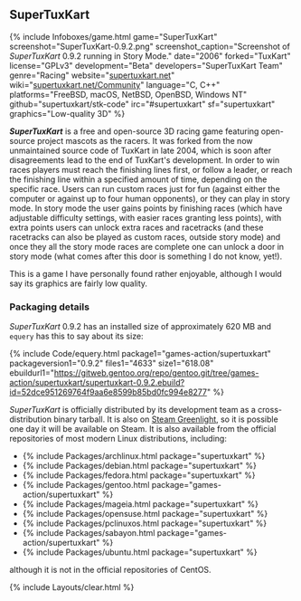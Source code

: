 ## SuperTuxKart
{% include Infoboxes/game.html game="SuperTuxKart" screenshot="SuperTuxKart-0.9.2.png" screenshot_caption="Screenshot of <i>SuperTuxKart</i> 0.9.2 running in Story Mode." date="2006" forked="TuxKart" license="GPLv3" development="Beta" developers="SuperTuxKart Team" genre="Racing" website="<a href='https://supertuxkart.net' link='_blank'>supertuxkart.net</a>" wiki="<a href='https://supertuxkart.net/Community' link='_blank'>supertuxkart.net/Community</a>" language="C, C++" platforms="FreeBSD, macOS, NetBSD, OpenBSD, Windows NT" github="supertuxkart/stk-code" irc="#supertuxkart" sf="supertuxkart" graphics="Low-quality 3D" %}

***SuperTuxKart*** is a free and open-source 3D racing game featuring open-source project mascots as the racers. It was forked from the now unmaintained source code of TuxKart in late 2004, which is soon after disagreements lead to the end of TuxKart's development. In order to win races players must reach the finishing lines first, or follow a leader, or reach the finishing line within a specified amount of time, depending on the specific race. Users can run custom races just for fun (against either the computer or against up to four human opponents), or they can play in story mode. In story mode the user gains points by finishing races (which have adjustable difficulty settings, with easier races granting less points), with extra points users can unlock extra races and racetracks (and these racetracks can also be played as custom races, outside story mode) and once they all the story mode races are complete one can unlock a door in story mode (what comes after this door is something I do not know, yet!).

This is a game I have personally found rather enjoyable, although I would say its graphics are fairly low quality. 

### Packaging details
*SuperTuxKart* 0.9.2 has an installed size of approximately 620 MB and `equery` has this to say about its size:

{% include Code/equery.html package1="games-action/supertuxkart" packageversion1="0.9.2" files1="4633" size1="618.08" ebuildurl1="https://gitweb.gentoo.org/repo/gentoo.git/tree/games-action/supertuxkart/supertuxkart-0.9.2.ebuild?id=52dce951269764f9aa6e8599b85bd0fc994e8277" %}

*SuperTuxKart* is officially distributed by its development team as a cross-distribution binary tarball. It is also on [Steam Greenlight](https://steamcommunity.com/sharedfiles/filedetails/?id=850895445), so it is possible one day it will be available on Steam. It is also available from the official repositories of most modern Linux distributions, including:

* {% include Packages/archlinux.html package="supertuxkart" %}
* {% include Packages/debian.html package="supertuxkart" %}
* {% include Packages/fedora.html package="supertuxkart" %}
* {% include Packages/gentoo.html package="games-action/supertuxkart" %}
* {% include Packages/mageia.html package="supertuxkart" %}
* {% include Packages/opensuse.html package="supertuxkart" %}
* {% include Packages/pclinuxos.html package="supertuxkart" %}
* {% include Packages/sabayon.html package="games-action/supertuxkart" %}
* {% include Packages/ubuntu.html package="supertuxkart" %}

although it is not in the official repositories of CentOS. 

{% include Layouts/clear.html %}

